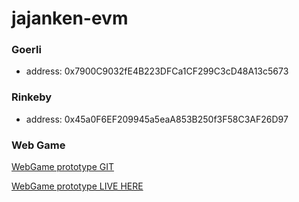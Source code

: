 # jajanken-evm

### Goerli
- address: 0x7900C9032fE4B223DFCa1CF299C3cD48A13c5673

### Rinkeby
- address: 0x45a0F6EF209945a5eaA853B250f3F58C3AF26D97

### Web Game
[WebGame prototype GIT](https://github.com/Draym/jajanken-coliseum)

[WebGame prototype LIVE HERE](https://draym.github.io/jajanken-coliseum/)
